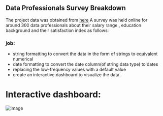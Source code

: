 ## Data Professionals Survey Breakdown
The project data was obtained from  [here](https://github.com/AlexTheAnalyst/Power-BI/blob/main/Power%20BI%20-%20Final%20Project.xlsx )
A survey was held online for around 300 data professionals about their salary range , education background and their satisfaction index as follows:



### job:
- string formatting to convert the data in the form of strings to equivalent numerical
- date formatting to convert the date column(of string data type) to dates
- replacing the low-frequency values with a default value
- create an interactive dashboard to visualize the data.

# Interactive dashboard:

  ![image](https://github.com/SridharKadhiri/Data-Professionals-Survey-Breakdown/assets/90100318/f30f0995-6b75-46c2-a615-62c7fea7babd)
